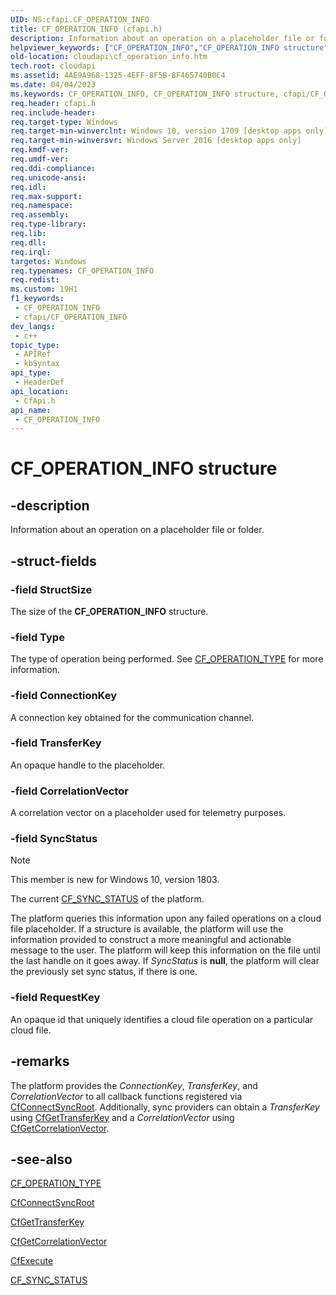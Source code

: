 ```yaml
---
UID: NS:cfapi.CF_OPERATION_INFO
title: CF_OPERATION_INFO (cfapi.h)
description: Information about an operation on a placeholder file or folder.
helpviewer_keywords: ["CF_OPERATION_INFO","CF_OPERATION_INFO structure","cfapi/CF_OPERATION_INFO","cloudApi.cf_operation_info"]
old-location: cloudapi\cf_operation_info.htm
tech.root: cloudapi
ms.assetid: 4AE9A968-1325-4EFF-8F5B-8F465740B0C4
ms.date: 04/04/2023
ms.keywords: CF_OPERATION_INFO, CF_OPERATION_INFO structure, cfapi/CF_OPERATION_INFO, cloudApi.cf_operation_info
req.header: cfapi.h
req.include-header: 
req.target-type: Windows
req.target-min-winverclnt: Windows 10, version 1709 [desktop apps only]
req.target-min-winversvr: Windows Server 2016 [desktop apps only]
req.kmdf-ver: 
req.umdf-ver: 
req.ddi-compliance: 
req.unicode-ansi: 
req.idl: 
req.max-support: 
req.namespace: 
req.assembly: 
req.type-library: 
req.lib: 
req.dll: 
req.irql: 
targetos: Windows
req.typenames: CF_OPERATION_INFO
req.redist: 
ms.custom: 19H1
f1_keywords:
 - CF_OPERATION_INFO
 - cfapi/CF_OPERATION_INFO
dev_langs:
 - c++
topic_type:
 - APIRef
 - kbSyntax
api_type:
 - HeaderDef
api_location:
 - CfApi.h
api_name:
 - CF_OPERATION_INFO
---
```


# CF_OPERATION_INFO structure

## -description

Information about an operation on a placeholder file or folder.

## -struct-fields

### -field StructSize

The size of the **CF_OPERATION_INFO** structure.

### -field Type

The type of operation being performed. See [CF_OPERATION_TYPE](ne-cfapi-cf_operation_type.md) for more information.

### -field ConnectionKey

A connection key obtained for the communication channel.

### -field TransferKey

An opaque handle to the placeholder.

### -field CorrelationVector

A correlation vector on a placeholder used for telemetry purposes.

### -field SyncStatus

>[!NOTE]
>This member is new for Windows 10, version 1803.

The current [CF_SYNC_STATUS](ns-cfapi-cf_sync_status.md) of the platform.

The platform queries this information upon any failed operations on a cloud file placeholder. If a structure is available, the platform will use the information provided to construct a more meaningful and actionable message to the user. The platform will keep this information on the file until the last handle on it goes away. If *SyncStatus* is **null**, the platform will clear the previously set sync status, if there is one.

### -field RequestKey

An opaque id that uniquely identifies a cloud file operation on a particular cloud file.

## -remarks

The platform provides the *ConnectionKey*, *TransferKey*, and *CorrelationVector* to all callback functions registered via [CfConnectSyncRoot](nf-cfapi-cfconnectsyncroot.md). Additionally, sync providers can obtain a *TransferKey* using [CfGetTransferKey](nf-cfapi-cfgettransferkey.md) and a *CorrelationVector* using [CfGetCorrelationVector](nf-cfapi-cfgetcorrelationvector.md).

## -see-also

[CF_OPERATION_TYPE](ne-cfapi-cf_operation_type.md)

[CfConnectSyncRoot](nf-cfapi-cfconnectsyncroot.md)

[CfGetTransferKey](nf-cfapi-cfgettransferkey.md)

[CfGetCorrelationVector](nf-cfapi-cfgetcorrelationvector.md)

[CfExecute](nf-cfapi-cfexecute.md)

[CF_SYNC_STATUS](ns-cfapi-cf_sync_status.md)
